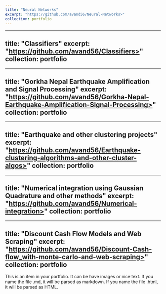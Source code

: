 ```yaml
---
title: "Neural Networks"
excerpt: "https://github.com/avand56/Neural-Networks>"
collection: portfolio
---
```

---
title: "Classifiers"
excerpt: "https://github.com/avand56/Classifiers>"
collection: portfolio
---
---
title: "Gorkha Nepal Earthquake Amplification and Signal Processing"
excerpt: "https://github.com/avand56/Gorkha-Nepal-Earthquake-Amplification-Signal-Processing>"
collection: portfolio
---
---
title: "Earthquake and other clustering projects"
excerpt: "https://github.com/avand56/Earthquake-clustering-algorithms-and-other-cluster-algos>"
collection: portfolio
---
---
title: "Numerical integration using Gaussian Quadrature and other methods"
excerpt: "https://github.com/avand56/Numerical-integration>"
collection: portfolio
---
---
title: "Discount Cash Flow Models and Web Scraping"
excerpt: "https://github.com/avand56/Discount-Cash-flow_with-monte-carlo-and-web-scraping>"
collection: portfolio
---
This is an item in your portfolio. It can be have images or nice text. If you name the file .md, it will be parsed as markdown. If you name the file .html, it will be parsed as HTML. 
